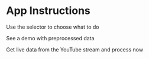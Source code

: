 # App Instructions

Use the selector to choose what to do

See a demo with preprocessed data

Get live data from the YouTube stream and process now